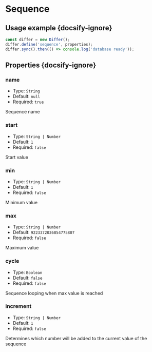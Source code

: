 # Sequence

## Usage example {docsify-ignore}

```javascript
const differ = new Differ();
differ.define('sequence', properties);
differ.sync().then(() => console.log('database ready'));
```

## Properties {docsify-ignore}

### name

- Type: `String`
- Default: `null`
- Required: `true`

Sequence name

### start

- Type: `String | Number`
- Default: `1`
- Required: `false`

Start value

### min

- Type: `String | Number`
- Default: `1`
- Required: `false`

Minimum value

### max

- Type: `String | Number`
- Default: `9223372036854775807`
- Required: `false`

Maximum value

### cycle

- Type: `Boolean`
- Default: `false`
- Required: `false`

Sequence looping when max value is reached

### increment

- Type: `String | Number`
- Default: `1`
- Required: `false`

Determines which number will be added to the current value of the sequence
